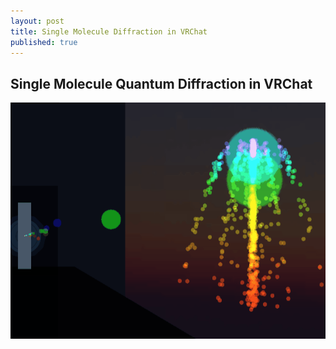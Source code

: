 ```yaml
---
layout: post
title: Single Molecule Diffraction in VRChat
published: true
---
```

## Single Molecule Quantum Diffraction in VRChat

![Quantized Scattering Generating a Diffraction Pattern](/assets/gif/moleculesim.gif)


